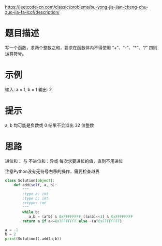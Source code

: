 https://leetcode-cn.com/classic/problems/bu-yong-jia-jian-cheng-chu-zuo-jia-fa-lcof/description/

# 题目描述
写一个函数，求两个整数之和，要求在函数体内不得使用 “+”、“-”、“*”、“/” 四则运算符号。

# 示例
输入: a = 1, b = 1
输出: 2

# 提示
a, b 均可能是负数或 0
结果不会溢出 32 位整数

# 思路
进位和： 与 不进位和：异或 每次求要进位的值，直到不用进位

注意Python没有无符号右移的操作，需要检查越界

```python
class Solution(object):
    def add(self, a, b):
        """
        :type a: int
        :type b: int
        :rtype: int
        """
        while b: 
           a,b = (a^b) & 0xFFFFFFFF,((a&b)<<1) & 0xFFFFFFFF
        return a if a<=0x7FFFFFFF else ~(a^0xFFFFFFFF)

a = -1
b = 2
print(Solution().add(a,b))